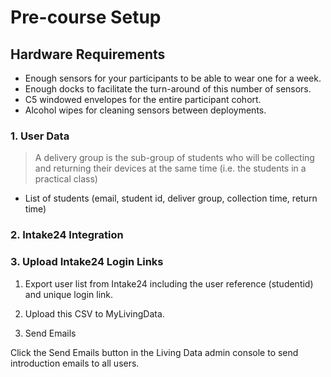 # Pre-course Setup

## Hardware Requirements

* Enough sensors for your participants to be able to wear one for a week.
* Enough docks to facilitate the turn-around of this number of sensors.
* C5 windowed envelopes for the entire participant cohort.
* Alcohol wipes for cleaning sensors between deployments.

### 1. User Data

> A delivery group is the sub-group of students who will be collecting and returning their devices at the same time \(i.e. the students in a practical class\)

* List of students \(email, student id, deliver group, collection time, return time\)

### 2. Intake24 Integration



### 3. Upload Intake24 Login Links

1. Export user list from Intake24 including the user reference \(studentid\) and unique login link.
2. Upload this CSV to MyLivingData.

4. Send Emails

Click the Send Emails button in the Living Data admin console to send introduction emails to all users.



